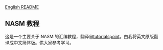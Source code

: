 [English README](https://github.com/ZetaoYang/NASM-tutorial/blob/master/README-en.md)  
## NASM 教程
这是一个主要关于 NASM 的汇编教程，翻译自[tutorialspoint](https://www.tutorialspoint.com/assembly_programming)。由我将英文原版翻译成中文简体版。供大家参考学习。
